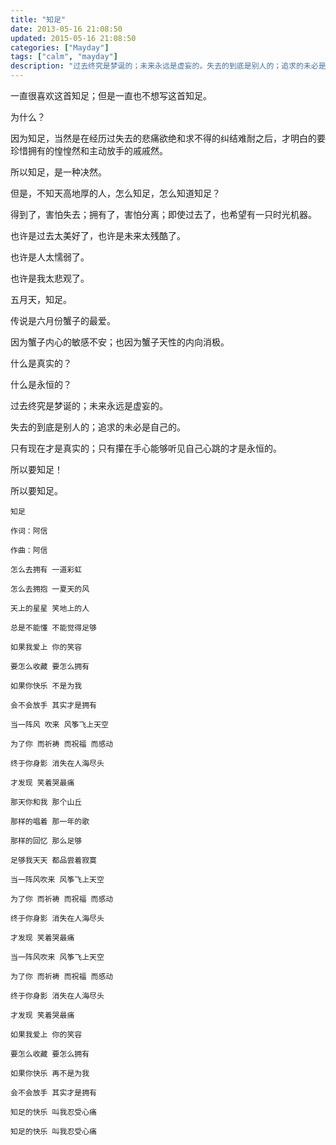 ```yaml
---
title: "知足"
date: 2013-05-16 21:08:50
updated: 2015-05-16 21:08:50
categories: ["Mayday"]
tags: ["calm", "mayday"]
description: "过去终究是梦诞的；未来永远是虚妄的。失去的到底是别人的；追求的未必是自己的。只有现在才是真实的；只有攥在手心能够听见自己心跳的才是永恒的。所以要知足！"
---
```


一直很喜欢这首知足；但是一直也不想写这首知足。

为什么？

因为知足，当然是在经历过失去的悲痛欲绝和求不得的纠结难耐之后，才明白的要珍惜拥有的惶惶然和主动放手的戚戚然。

所以知足，是一种决然。

但是，不知天高地厚的人，怎么知足，怎么知道知足？

得到了，害怕失去；拥有了，害怕分离；即使过去了，也希望有一只时光机器。

也许是过去太美好了，也许是未来太残酷了。

也许是人太懦弱了。

也许是我太悲观了。

五月天，知足。

传说是六月份蟹子的最爱。

因为蟹子内心的敏感不安；也因为蟹子天性的内向消极。

什么是真实的？

什么是永恒的？

过去终究是梦诞的；未来永远是虚妄的。

失去的到底是别人的；追求的未必是自己的。

只有现在才是真实的；只有攥在手心能够听见自己心跳的才是永恒的。

所以要知足！

所以要知足。

```
知足

作词：阿信

作曲：阿信

怎么去拥有 一道彩虹 

怎么去拥抱 一夏天的风 

天上的星星 笑地上的人 

总是不能懂 不能觉得足够 

如果我爱上 你的笑容 

要怎么收藏 要怎么拥有 

如果你快乐 不是为我 

会不会放手 其实才是拥有 

当一阵风 吹来 风筝飞上天空 

为了你 而祈祷 而祝福 而感动 

终于你身影 消失在人海尽头 

才发现 笑着哭最痛 

那天你和我 那个山丘 

那样的唱着 那一年的歌 

那样的回忆 那么足够 

足够我天天 都品尝着寂寞 

当一阵风吹来 风筝飞上天空 

为了你 而祈祷 而祝福 而感动 

终于你身影 消失在人海尽头 

才发现 笑着哭最痛 

当一阵风吹来 风筝飞上天空 

为了你 而祈祷 而祝福 而感动 

终于你身影 消失在人海尽头 

才发现 笑着哭最痛 

如果我爱上 你的笑容 

要怎么收藏 要怎么拥有 

如果你快乐 再不是为我 

会不会放手 其实才是拥有 

知足的快乐 叫我忍受心痛 

知足的快乐 叫我忍受心痛
```
